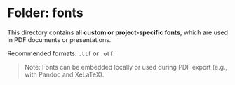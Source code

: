 # Folder: fonts

This directory contains all **custom or project-specific fonts**, which are used in PDF documents or presentations.

Recommended formats: `.ttf` or `.otf`.

> Note: Fonts can be embedded locally or used during PDF export (e.g., with Pandoc and XeLaTeX).
